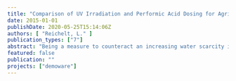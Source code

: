 ```yaml
---
title: "Comparison of UV Irradiation and Performic Acid Dosing for Agricultural Wastewater Reuse in Braunschweig"
date: 2015-01-01
publishDate: 2020-05-25T15:14:06Z
authors: [ "Reichelt, L." ]
publication_types: ["7"]
abstract: "Being a measure to counteract an increasing water scarcity in multiple regions of the world, water reuse is the subject of numerous investigations. The pan-European project DEMOWARE aims at tackling barriers related to water reuse to support further applications. At the project site of Braunschweig in Germany wastewater is reused historically to irrigate agricultural fields. Against the background of an ongoing debate in Germany to establish a legal basis for water reuse, options for a disinfection of secondary treated wastewater were tested at the wastewater treatment plant Steinhof. This thesis investigates the disinfection performance of two pilot scale plants (performic acid (PFA) dosage and UV irradiation) against the background of the compliance with wastewater-related standards, especially DIN 19650 and a WHO guideline regarding wastewater reuse. In order to meet recommendations of the latter, a noro- and rotavirus removal of 1.5 log was recommended by (1) for the site of Braunschweig. E. coli, intestinal enterococci (IE) and Clostridium perfringens were analyzed regarding their abundance and log removal concerning physicochemical properties. Serving as indicator organisms, they were related to the log removal of noro- and rotavirus. Differing doses were tested. The impact of the contact time was investigated for PFA by the presence or absence of sodium thiosulfate (STS) in the sampling bottles whereat the presence of STS terminates the disinfection process. The application of STS in the PFA sampling bottles caused a performance difference of 1.32 log for E. coli, 0.78 log for IE and 0.28 log for C. perfringens. Hence, the PFA reaction was not completed at the effluent sampling spot of the reactor (stirrer tank) and the determined minimum contact time of 3.5 min is not sufficient for PFA to develop its complete disinfection performance. The disinfection reactor did not provide the minimum recommended RT (10 min). Possibly, short circuits and zones with limited substance exchange occur. For full scale implementations, the PFA contact basins need to be designed carefully. A flow channel as used at full scale reference applications is preferable here. The PFA plant showed break-ins of the disinfection performance (to values < 0.5 log) for definable and indefinable reasons. Hence, its disinfection performance is not constant. Further investigations are necessary. Of the 3 doses per method deployed, a UV dose of 44 Wh/m³ and a PFA dose of 2 ppm (= 10 min, without STS) is proper to achieve quality class 3 of the DIN 19650 which is required for the present conditions and applications in Braunschweig. The requirements for a noro- and rotavirus removal of 1.5 log units according to the WHO guideline can be satisfied by a dose of 2 ppm of PFA and 35 Wh/m³, respectively, using an evaluation based on the mean value of the disinfection performance (both PFA and UV). By the application of a threshold-based evaluation the requirements are not satisfied for UV irradiation. Regarding PFA dosing, a dose of 2 ppm is sufficient as long as a sufficient contact time (= 10 min) is provided. The order of sensitivity against the disinfection methods was found for both UV irradiation and PFA dosage the same: E. coli > E. cocci > C. perfringens. Clostridium being used as an indicator for endospore-formers showed a remarkably lower sensitivity against both methods. A doseperformance-linearity can be suggested for the present range of dosage for E. coli and IE. C. perfringens does not show a correlation between the PFA/UV dose and the disinfection performance."
featured: false
publication: ""
projects: ["demoware"]
---
```


